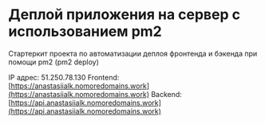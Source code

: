 # Деплой приложения на сервер с использованием pm2

Стартеркит проекта по автоматизации деплоя фронтенда и бэкенда при помощи pm2 (pm2 deploy)

IP адрес: 51.250.78.130
Frontend: [https://anastasiialk.nomoredomains.work](https://anastasiialk.nomoredomains.work)
Backend: [https://api.anastasiialk.nomoredomains.work](https://api.anastasiialk.nomoredomains.work)
